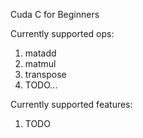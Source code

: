 Cuda C for Beginners

Currently supported ops:
1. matadd
2. matmul
3. transpose
4. TODO...

Currently supported features:
1. TODO
